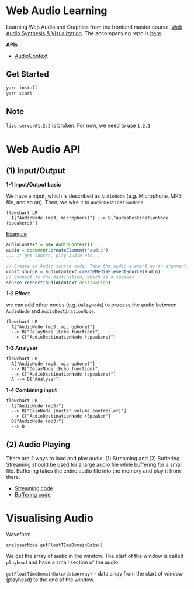 # Web Audio Learning

Learning Web Audio and Graphics from the frontend master course, [Web Audio Synthesis & Visualization](https://frontendmasters.com/courses/web-audio). The accompanying repo is [here](https://github.com/mattdesl/workshop-web-audio).

**APIs**

- [AudioContext](https://developer.mozilla.org/en-US/docs/Web/API/AudioContext)

## Get Started

```bash
yarn install
yarn start
```

## Note

`live-server@1.2.2` is broken. For now, we need to use `1.2.1`

# Web Audio API

## (1) Input/Output

**1-1 Input/Output basic**

We have a input, which is described as `AudioNode` (e.g. Microphone, MP3 file, and so on). Then, we wire it to `AudioDestinationNode`

```mermaid
flowchart LR
  A["AudioNode (mp3, microphone)"] --> B["AudioDestinationNode (speakers)"]
```

[Example]('src/01-play-mp3-stream.js')

```js
audioContext = new AudioContext()
audio = document.createElement('audio')
... // get source, play audio etc...

// Create an Audio source node. Take the audio element as an argument.
const source = audioContext.createMediaElementSource(audio)
// Connect to the destination, which is a speaker
source.connect(audioContext.destination)
```

**1-2 Effect**

we can add other nodes (e.g. `DelayNode`) to process the audio between `AudioNode` and `AudioDestinationNode`.

```mermaid
flowchart LR
  A["AudioNode (mp3, microphone)"]
  --> B["DelayNode (Echo function)"]
  --> C["AudioDestinationNode (speakers)"]
```

**1-3 Analyser**

```mermaid
flowchart LR
  A["AudioNode (mp3, microphone)"]
  --> B["DelayNode (Echo function)"]
  --> C["AudioDestinationNode (speakers)"]
  A --> D["Analyser"]

```

**1-4 Combining input**

```mermaid
flowchart LR
  A["AudioNode (mp3)"]
  --> B["GainNode (master volume controller)"]
  --> C["AudioDestinationNode (Speaker"]
  D["AudioNode (mp3)"]
  --> B
```

## (2) Audio Playing

There are 2 ways to load and play audio, (1) Streaming and (2) Buffering. Streaming should be used for a large audio file while buffering for a small file. Buffering takes the entire audio file into the memory and play it from there.

- [Streaming code]('src/01-play-mp3-stream.js')
- [Buffering code]('src/02-play-mp3-buffer.js')

# Visualising Audio

Waveform

`analyserNode.getFloatTImeDomainData()`

We get the array of audio in the window. The start of the window is called `playhead` and have a small section of the audio.

`getFloatTimeDomainData(dataArray)` - data array from the start of window (playhead) to the end of the window.
